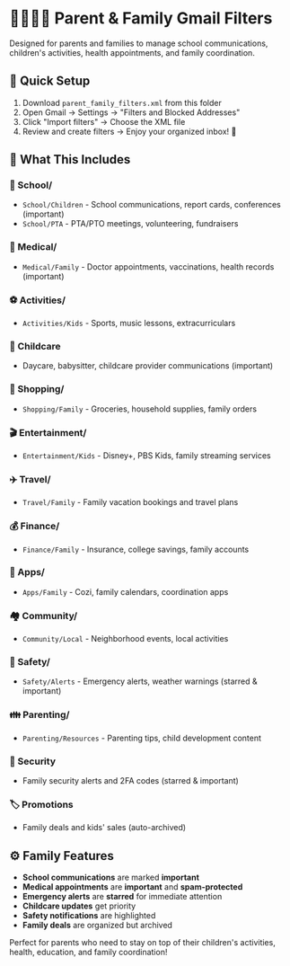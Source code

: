 # 👨‍👩‍👧‍👦 Parent & Family Gmail Filters

Designed for parents and families to manage school communications, children's activities, health appointments, and family coordination.

## 🚀 Quick Setup
1. Download `parent_family_filters.xml` from this folder
2. Open Gmail → Settings → "Filters and Blocked Addresses"
3. Click "Import filters" → Choose the XML file
4. Review and create filters → Enjoy your organized inbox! 🎉

## 🎯 What This Includes

### **🏫 School/**
- `School/Children` - School communications, report cards, conferences (important)
- `School/PTA` - PTA/PTO meetings, volunteering, fundraisers

### **🏥 Medical/**
- `Medical/Family` - Doctor appointments, vaccinations, health records (important)

### **⚽ Activities/**
- `Activities/Kids` - Sports, music lessons, extracurriculars

### **👶 Childcare**
- Daycare, babysitter, childcare provider communications (important)

### **🛒 Shopping/**
- `Shopping/Family` - Groceries, household supplies, family orders

### **🎬 Entertainment/**
- `Entertainment/Kids` - Disney+, PBS Kids, family streaming services

### **✈️ Travel/**
- `Travel/Family` - Family vacation bookings and travel plans

### **💰 Finance/**
- `Finance/Family` - Insurance, college savings, family accounts

### **📱 Apps/**
- `Apps/Family` - Cozi, family calendars, coordination apps

### **🏘️ Community/**
- `Community/Local` - Neighborhood events, local activities

### **🚨 Safety/**
- `Safety/Alerts` - Emergency alerts, weather warnings (starred & important)

### **👪 Parenting/**
- `Parenting/Resources` - Parenting tips, child development content

### **🔐 Security**
- Family security alerts and 2FA codes (starred & important)

### **🏷️ Promotions**
- Family deals and kids' sales (auto-archived)

## ⚙️ Family Features
- **School communications** are marked **important**
- **Medical appointments** are **important** and **spam-protected**
- **Emergency alerts** are **starred** for immediate attention
- **Childcare updates** get priority
- **Safety notifications** are highlighted
- **Family deals** are organized but archived

Perfect for parents who need to stay on top of their children's activities, health, education, and family coordination!
